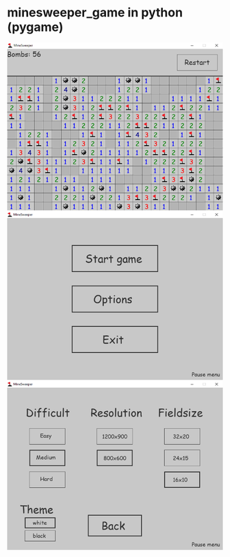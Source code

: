 # minesweeper_game in python (pygame)
![prew_gamefield.PNG](images%2Fprew_gamefield.PNG)
![prew_menu.PNG](images%2Fprew_menu.PNG)
![prew_options.PNG](images%2Fprew_options.PNG)